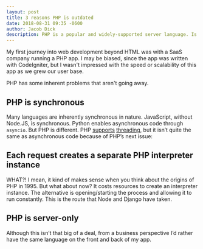 ```yaml
---
layout: post
title: 3 reasons PHP is outdated
date: 2018-08-31 09:35 -0600
author: Jacob Dick
description: PHP is a popular and widely-supported server language. Is it time to pull the plug on it?
---
```

My first journey into web development beyond HTML was with a SaaS company running a PHP app. I may be biased, since the app was written with CodeIgniter, but I wasn't impressed with the speed or scalability of this app as we grew our user base.

PHP has some inherent problems that aren't going away.

## PHP is synchronous

Many languages are inherently synchronous in nature. JavaScript, without Node.JS, is synchronous. Python enables asynchronous code through `asyncio`. But PHP is different. PHP [supports](http://php.net/pthreads) [threading](http://docs.php.net/Thread), but it isn’t quite the same as asynchronous code because of PHP’s next issue:

## Each request creates a separate PHP interpreter instance

WHAT?! I mean, it kind of makes sense when you think about the origins of PHP in 1995. But what about now? It costs resources to create an interpreter instance. The alternative is opening/starting the process and allowing it to run constantly. This is the route that Node and Django have taken.

## PHP is server-only

Although this isn’t that big of a deal, from a business perspective I’d rather have the same language on the front and back of my app.
